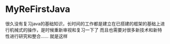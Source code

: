 # MyReFirstJava
很久没有复习java的基础知识，长时间的工作都是建立在已搭建的框架的基础上进行机械式的操作，是时候重新审视和复习一下了
而且也需要对很多新技术和新特性进行研究和整合......
就是这样
